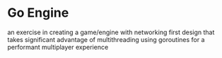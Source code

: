 # Go Engine
an exercise in creating a game/engine with networking first design that takes significant advantage of multithreading using goroutines for a performant multiplayer experience 
 
 
